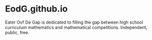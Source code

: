 # EodG.github.io
Eater Ovf De Gap is dedicated to filling the gap between high school curriculum mathematics and mathematical competitions. Independent, public, free.
